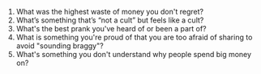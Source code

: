 1. What was the highest waste of money you don't regret?
2. What’s something that’s “not a cult” but feels like a cult?
3. What's the best prank you've heard of or been a part of?
4. What is something you're proud of that you are too afraid of sharing to avoid "sounding braggy"?
5. What's something you don't understand why people spend big money on?
